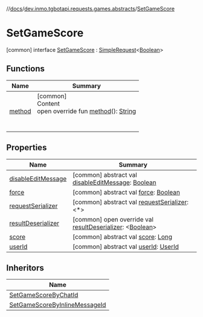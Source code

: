//[docs](../../../index.md)/[dev.inmo.tgbotapi.requests.games.abstracts](../index.md)/[SetGameScore](index.md)



# SetGameScore  
 [common] interface [SetGameScore](index.md) : [SimpleRequest](../../dev.inmo.tgbotapi.requests.abstracts/-simple-request/index.md)<[Boolean](https://kotlinlang.org/api/latest/jvm/stdlib/kotlin/-boolean/index.html)>    


## Functions  
  
|  Name |  Summary | 
|---|---|
| <a name="dev.inmo.tgbotapi.requests.games.abstracts/SetGameScore/method/#/PointingToDeclaration/"></a>[method](method.md)| <a name="dev.inmo.tgbotapi.requests.games.abstracts/SetGameScore/method/#/PointingToDeclaration/"></a>[common]  <br>Content  <br>open override fun [method](method.md)(): [String](https://kotlinlang.org/api/latest/jvm/stdlib/kotlin/-string/index.html)  <br><br><br>|


## Properties  
  
|  Name |  Summary | 
|---|---|
| <a name="dev.inmo.tgbotapi.requests.games.abstracts/SetGameScore/disableEditMessage/#/PointingToDeclaration/"></a>[disableEditMessage](disable-edit-message.md)| <a name="dev.inmo.tgbotapi.requests.games.abstracts/SetGameScore/disableEditMessage/#/PointingToDeclaration/"></a> [common] abstract val [disableEditMessage](disable-edit-message.md): [Boolean](https://kotlinlang.org/api/latest/jvm/stdlib/kotlin/-boolean/index.html)   <br>|
| <a name="dev.inmo.tgbotapi.requests.games.abstracts/SetGameScore/force/#/PointingToDeclaration/"></a>[force](force.md)| <a name="dev.inmo.tgbotapi.requests.games.abstracts/SetGameScore/force/#/PointingToDeclaration/"></a> [common] abstract val [force](force.md): [Boolean](https://kotlinlang.org/api/latest/jvm/stdlib/kotlin/-boolean/index.html)   <br>|
| <a name="dev.inmo.tgbotapi.requests.games.abstracts/SetGameScore/requestSerializer/#/PointingToDeclaration/"></a>[requestSerializer](index.md#%5Bdev.inmo.tgbotapi.requests.games.abstracts%2FSetGameScore%2FrequestSerializer%2F%23%2FPointingToDeclaration%2F%5D%2FProperties%2F625018081)| <a name="dev.inmo.tgbotapi.requests.games.abstracts/SetGameScore/requestSerializer/#/PointingToDeclaration/"></a> [common] abstract val [requestSerializer](index.md#%5Bdev.inmo.tgbotapi.requests.games.abstracts%2FSetGameScore%2FrequestSerializer%2F%23%2FPointingToDeclaration%2F%5D%2FProperties%2F625018081): <*>   <br>|
| <a name="dev.inmo.tgbotapi.requests.games.abstracts/SetGameScore/resultDeserializer/#/PointingToDeclaration/"></a>[resultDeserializer](result-deserializer.md)| <a name="dev.inmo.tgbotapi.requests.games.abstracts/SetGameScore/resultDeserializer/#/PointingToDeclaration/"></a> [common] open override val [resultDeserializer](result-deserializer.md): <[Boolean](https://kotlinlang.org/api/latest/jvm/stdlib/kotlin/-boolean/index.html)>   <br>|
| <a name="dev.inmo.tgbotapi.requests.games.abstracts/SetGameScore/score/#/PointingToDeclaration/"></a>[score](score.md)| <a name="dev.inmo.tgbotapi.requests.games.abstracts/SetGameScore/score/#/PointingToDeclaration/"></a> [common] abstract val [score](score.md): [Long](https://kotlinlang.org/api/latest/jvm/stdlib/kotlin/-long/index.html)   <br>|
| <a name="dev.inmo.tgbotapi.requests.games.abstracts/SetGameScore/userId/#/PointingToDeclaration/"></a>[userId](user-id.md)| <a name="dev.inmo.tgbotapi.requests.games.abstracts/SetGameScore/userId/#/PointingToDeclaration/"></a> [common] abstract val [userId](user-id.md): [UserId](../../dev.inmo.tgbotapi.types/index.md#%5Bdev.inmo.tgbotapi.types%2FUserId%2F%2F%2FPointingToDeclaration%2F%5D%2FClasslikes%2F625018081)   <br>|


## Inheritors  
  
|  Name | 
|---|
| <a name="dev.inmo.tgbotapi.requests.games/SetGameScoreByChatId///PointingToDeclaration/"></a>[SetGameScoreByChatId](../../dev.inmo.tgbotapi.requests.games/-set-game-score-by-chat-id/index.md)|
| <a name="dev.inmo.tgbotapi.requests.games/SetGameScoreByInlineMessageId///PointingToDeclaration/"></a>[SetGameScoreByInlineMessageId](../../dev.inmo.tgbotapi.requests.games/-set-game-score-by-inline-message-id/index.md)|

